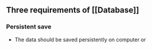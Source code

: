 ## Three requirements of [[Database]] 
### Persistent save 
* The data should be saved persistently on computer or 

